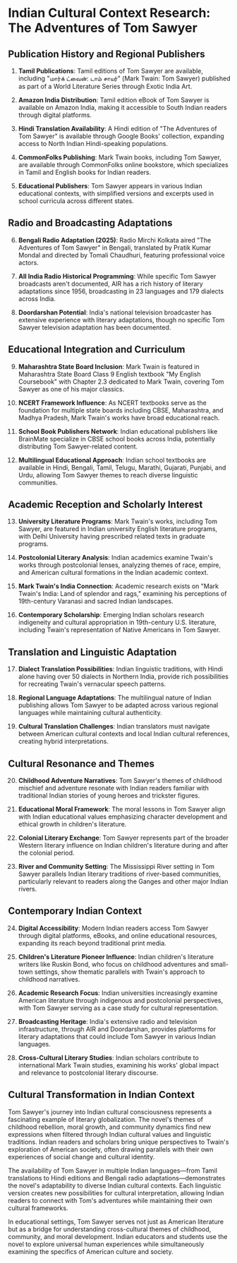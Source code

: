 # Indian Cultural Context Research: The Adventures of Tom Sawyer

## Publication History and Regional Publishers

1. **Tamil Publications**: Tamil editions of Tom Sawyer are available, including "மார்க் ட்வைன்: டாம் சாயர்" (Mark Twain: Tom Sawyer) published as part of a World Literature Series through Exotic India Art.

2. **Amazon India Distribution**: Tamil edition eBook of Tom Sawyer is available on Amazon India, making it accessible to South Indian readers through digital platforms.

3. **Hindi Translation Availability**: A Hindi edition of "The Adventures of Tom Sawyer" is available through Google Books' collection, expanding access to North Indian Hindi-speaking populations.

4. **CommonFolks Publishing**: Mark Twain books, including Tom Sawyer, are available through CommonFolks online bookstore, which specializes in Tamil and English books for Indian readers.

5. **Educational Publishers**: Tom Sawyer appears in various Indian educational contexts, with simplified versions and excerpts used in school curricula across different states.

## Radio and Broadcasting Adaptations

6. **Bengali Radio Adaptation (2025)**: Radio Mirchi Kolkata aired "The Adventures of Tom Sawyer" in Bengali, translated by Pratik Kumar Mondal and directed by Tomali Chaudhuri, featuring professional voice actors.

7. **All India Radio Historical Programming**: While specific Tom Sawyer broadcasts aren't documented, AIR has a rich history of literary adaptations since 1956, broadcasting in 23 languages and 179 dialects across India.

8. **Doordarshan Potential**: India's national television broadcaster has extensive experience with literary adaptations, though no specific Tom Sawyer television adaptation has been documented.

## Educational Integration and Curriculum

9. **Maharashtra State Board Inclusion**: Mark Twain is featured in Maharashtra State Board Class 9 English textbook "My English Coursebook" with Chapter 2.3 dedicated to Mark Twain, covering Tom Sawyer as one of his major classics.

10. **NCERT Framework Influence**: As NCERT textbooks serve as the foundation for multiple state boards including CBSE, Maharashtra, and Madhya Pradesh, Mark Twain's works have broad educational reach.

11. **School Book Publishers Network**: Indian educational publishers like BrainMate specialize in CBSE school books across India, potentially distributing Tom Sawyer-related content.

12. **Multilingual Educational Approach**: Indian school textbooks are available in Hindi, Bengali, Tamil, Telugu, Marathi, Gujarati, Punjabi, and Urdu, allowing Tom Sawyer themes to reach diverse linguistic communities.

## Academic Reception and Scholarly Interest

13. **University Literature Programs**: Mark Twain's works, including Tom Sawyer, are featured in Indian university English literature programs, with Delhi University having prescribed related texts in graduate programs.

14. **Postcolonial Literary Analysis**: Indian academics examine Twain's works through postcolonial lenses, analyzing themes of race, empire, and American cultural formations in the Indian academic context.

15. **Mark Twain's India Connection**: Academic research exists on "Mark Twain's India: Land of splendor and rags," examining his perceptions of 19th-century Varanasi and sacred Indian landscapes.

16. **Contemporary Scholarship**: Emerging Indian scholars research indigeneity and cultural appropriation in 19th-century U.S. literature, including Twain's representation of Native Americans in Tom Sawyer.

## Translation and Linguistic Adaptation

17. **Dialect Translation Possibilities**: Indian linguistic traditions, with Hindi alone having over 50 dialects in Northern India, provide rich possibilities for recreating Twain's vernacular speech patterns.

18. **Regional Language Adaptations**: The multilingual nature of Indian publishing allows Tom Sawyer to be adapted across various regional languages while maintaining cultural authenticity.

19. **Cultural Translation Challenges**: Indian translators must navigate between American cultural contexts and local Indian cultural references, creating hybrid interpretations.

## Cultural Resonance and Themes

20. **Childhood Adventure Narratives**: Tom Sawyer's themes of childhood mischief and adventure resonate with Indian readers familiar with traditional Indian stories of young heroes and trickster figures.

21. **Educational Moral Framework**: The moral lessons in Tom Sawyer align with Indian educational values emphasizing character development and ethical growth in children's literature.

22. **Colonial Literary Exchange**: Tom Sawyer represents part of the broader Western literary influence on Indian children's literature during and after the colonial period.

23. **River and Community Setting**: The Mississippi River setting in Tom Sawyer parallels Indian literary traditions of river-based communities, particularly relevant to readers along the Ganges and other major Indian rivers.

## Contemporary Indian Context

24. **Digital Accessibility**: Modern Indian readers access Tom Sawyer through digital platforms, eBooks, and online educational resources, expanding its reach beyond traditional print media.

25. **Children's Literature Pioneer Influence**: Indian children's literature writers like Ruskin Bond, who focus on childhood adventures and small-town settings, show thematic parallels with Twain's approach to childhood narratives.

26. **Academic Research Focus**: Indian universities increasingly examine American literature through indigenous and postcolonial perspectives, with Tom Sawyer serving as a case study for cultural representation.

27. **Broadcasting Heritage**: India's extensive radio and television infrastructure, through AIR and Doordarshan, provides platforms for literary adaptations that could include Tom Sawyer in various Indian languages.

28. **Cross-Cultural Literary Studies**: Indian scholars contribute to international Mark Twain studies, examining his works' global impact and relevance to postcolonial literary discourse.

## Cultural Transformation in Indian Context

Tom Sawyer's journey into Indian cultural consciousness represents a fascinating example of literary globalization. The novel's themes of childhood rebellion, moral growth, and community dynamics find new expressions when filtered through Indian cultural values and linguistic traditions. Indian readers and scholars bring unique perspectives to Twain's exploration of American society, often drawing parallels with their own experiences of social change and cultural identity.

The availability of Tom Sawyer in multiple Indian languages—from Tamil translations to Hindi editions and Bengali radio adaptations—demonstrates the novel's adaptability to diverse Indian cultural contexts. Each linguistic version creates new possibilities for cultural interpretation, allowing Indian readers to connect with Tom's adventures while maintaining their own cultural frameworks.

In educational settings, Tom Sawyer serves not just as American literature but as a bridge for understanding cross-cultural themes of childhood, community, and moral development. Indian educators and students use the novel to explore universal human experiences while simultaneously examining the specifics of American culture and society.